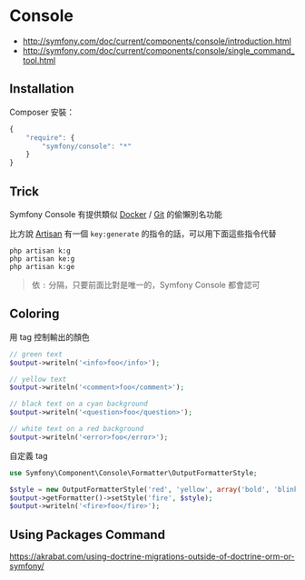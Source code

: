 # Console

* http://symfony.com/doc/current/components/console/introduction.html
* http://symfony.com/doc/current/components/console/single_command_tool.html

## Installation

Composer 安裝：

```javascript
{
    "require": {
        "symfony/console": "*"
    }
}
```

## Trick

Symfony Console 有提供類似 [Docker](/docker/README.md) / [Git](/vcs/git/README.md) 的偷懶別名功能

比方說 [Artisan](/framework/laravel/5.0/README.md) 有一個 `key:generate` 的指令的話，可以用下面這些指令代替

    php artisan k:g
    php artisan ke:g
    php artisan k:ge

> 依 `:` 分隔，只要前面比對是唯一的，Symfony Console 都會認可

## Coloring

用 tag 控制輸出的顏色

```php
// green text
$output->writeln('<info>foo</info>');

// yellow text
$output->writeln('<comment>foo</comment>');

// black text on a cyan background
$output->writeln('<question>foo</question>');

// white text on a red background
$output->writeln('<error>foo</error>');
```

自定義 tag

```php
use Symfony\Component\Console\Formatter\OutputFormatterStyle;

$style = new OutputFormatterStyle('red', 'yellow', array('bold', 'blink'));
$output->getFormatter()->setStyle('fire', $style);
$output->writeln('<fire>foo</fire>');
```

## Using Packages Command

https://akrabat.com/using-doctrine-migrations-outside-of-doctrine-orm-or-symfony/
